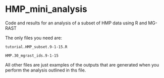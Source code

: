 # HMP_mini_analysis
Code and results for an analysis of a subset of HMP data using R and MG-RAST

The only files you need are:

    tutorial.HMP_subset.9-1-15.R

    HMP.30_mgrast_ids.9-1-15

All other files are just examples of the outputs that are generated when you 
perform the analysis outlined in ths file.


